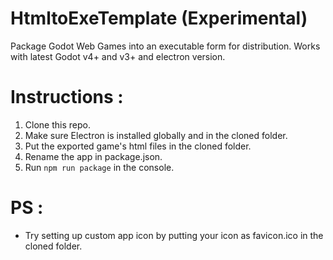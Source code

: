 # HtmltoExeTemplate (Experimental)
 Package Godot Web Games into an executable form for distribution. 
 Works with latest Godot v4+ and v3+ and electron version.

# Instructions :
 1. Clone this repo.
 2. Make sure Electron is installed globally and in the cloned folder.
 3. Put the exported game's html files in the cloned folder.
 4. Rename the app in package.json.
 5. Run ``npm run package`` in the console.

# PS :
 - Try setting up custom app icon by putting your icon as favicon.ico in the cloned folder.
